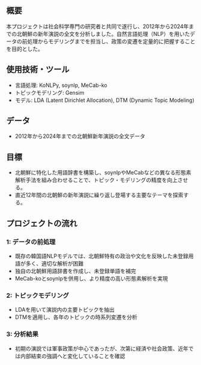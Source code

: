 ## 概要
本プロジェクトは社会科学専門の研究者と共同で遂行し、2012年から2024年までの北朝鮮の新年演説の全文を分析しました。自然言語処理（NLP）を用いたデータの前処理からモデリングまでを担当し、政策の変遷を定量的に把握することを目的とした。

## 使用技術・ツール
- 言語処理: KoNLPy, soynlp, MeCab-ko
- トピックモデリング: Gensim
- モデル: LDA (Latent Dirichlet Allocation), DTM (Dynamic Topic Modeling)

## データ
- 2012年から2024年までの北朝鮮新年演説の全文データ

## 目標
- 北朝鮮に特化した用語辞書を構築し、soynlpやMeCabなどの異なる形態素解析手法を組み合わせることで、トピック・モデリングの精度を向上させる。 
- 直近12年間の北朝鮮の新年演説に繰り返し登場する主要なテーマを探索する。

## プロジェクトの流れ
### 1: データの前処理
   - 既存の韓国語NLPモデルでは、北朝鮮特有の政治や文化を反映した未登録用語が多く、適切な解析が困難
   - 独自の北朝鮮用語辞書を作成し、未登録単語を補完
   - MeCab-koとsoynlpを併用し、より精度の高い形態素解析を実現
### 2: トピックモデリング
   - LDAを用いて演説内の主要トピックを抽出
   - DTMを適用し、各年のトピックの時系列変遷を分析
### 3: 分析結果
   - 初期の演説では軍事政策が中心であったが、次第に経済や社会政策、近年では内部結束の強調へと変化していることを確認
